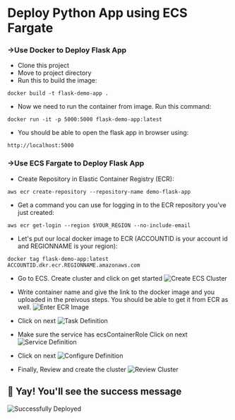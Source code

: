 # Deploy Python App using ECS Fargate

### →Use Docker to Deploy Flask App
- Clone this project
- Move to project directory 
- Run this to build the image:
```
docker build -t flask-demo-app .
```
- Now we need to run the container from image. Run this command:
```
docker run -it -p 5000:5000 flask-demo-app:latest
```
- You should be able to open the flask app in browser using:
```
http://localhost:5000
```

### →Use ECS Fargate to Deploy Flask App
- Create Repository in Elastic Container Registry (ECR):

```aws ecr create-repository --repository-name demo-flask-app```
- Get a command you can use for logging in to the ECR repository you’ve just created:

```aws ecr get-login --region $YOUR_REGION --no-include-email```
- Let's put our local docker image to ECR (ACCOUNTID is your account id and REGIONNAME is your region):

```docker tag flask-demo-app:latest ACCOUNTID.dkr.ecr.REGIONNAME.amazonaws.com```

- Go to ECS. Create cluster and click on get started
![Create ECS Cluster](/images/screenshot-1.png)

- Write container name and give the link to the docker image and you uploaded in the preivous steps. You should be able to get it from ECR as well.
![Enter ECR Image](/images/screenshot-2.png)

- Click on next
![Task Definition](/images/screenshot-3.png)

- Make sure the service has ecsContainerRole Click on next
![Service Definition](/images/screenshot-3.png)

- Click on next
![Configure Definition](/images/screenshot-3.png)

- Finally, Review and create the cluster 
![Review Cluster](/images/screenshot-3.png)

## :100: Yay! You'll see the success message
![Successfully Deployed](/images/success-message.png)
